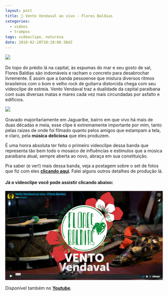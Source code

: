 ```yaml
---
layout: post
title: 🍃 Vento Vendaval ao vivo - Flores Baldias
categories:
  - videos
  - trampos
tags: videoclipe, natureza
date: 2018-02-20T18:10:08.584Z
---
```

![](/images/uploads/1_2sdi1av6rwqwcax4qriliw.png)

Do topo do prédio lá na capital, às espumas do mar e seu gosto de sal, Flores Baldias são indomáveis e racham o concreto para desabrochar livremente. É assim que a banda pessoense que mistura diversos ritmos brasileiros com o bom e velho rock de guitarra distorcida chega com seu videoclipe de estreia. Vento Vendaval traz a dualidade da capital paraibana com suas diversas matas e mares cada vez mais circundadas por asfalto e edifícios.

![](/images/uploads/1_4g9pprue7pf49fa-atchrq.png)

Gravado majoritariamente em Jaguaribe, bairro em que vivo há mais de duas décadas e meia, esse clipe é extremamente importante por mim, tanto pelas raízes de onde foi filmado quanto pelos amigos que estampam a tela, e claro, pela **música** **deliciosa** que eles produzem.

É uma honra absoluta ter feito o primeiro videoclipe dessa banda que representa tão bem todo o mosaico de influências e estímulos que a música paraibana atual, sempre aberta ao novo, abraça em sua constituição.

Pra saber (e ver!) mais dessa banda, veja a postagem sobre o set de fotos que fiz com eles **[clicando aqui](/fotos/trampos/2018/02/19/flores-baldias-no-meio-do-mato.html)**. Falei alguns outros detalhes de produção lá.

#### Já o videoclipe você pode assistir clicando abaixo:

[![](/images/uploads/chrome_rx8dmk5k7l.png)](https://vimeo.com/256395382)

Disponível também no **[Youtube](https://www.youtube.com/watch?v=sv-TwTw1WnE)**.